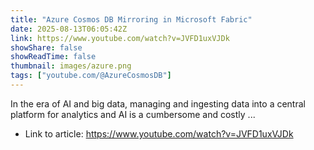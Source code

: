```yaml
---
title: "Azure Cosmos DB Mirroring in Microsoft Fabric"
date: 2025-08-13T06:05:42Z
link: https://www.youtube.com/watch?v=JVFD1uxVJDk
showShare: false
showReadTime: false
thumbnail: images/azure.png
tags: ["youtube.com/@AzureCosmosDB"]
---
```

In the era of AI and big data, managing and ingesting data into a central platform for analytics and AI is a cumbersome and costly ...

- Link to article: https://www.youtube.com/watch?v=JVFD1uxVJDk